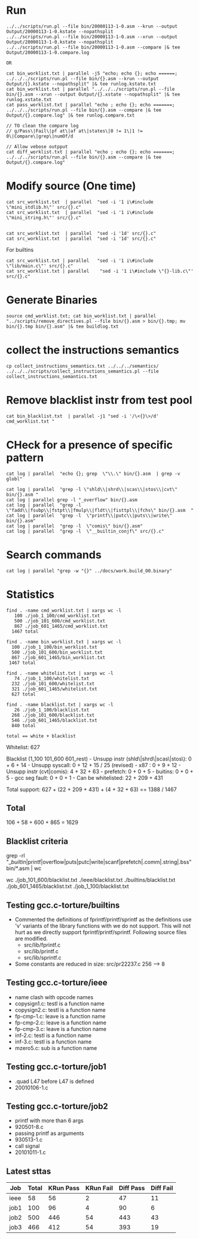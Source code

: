 # Run
```
../../scripts/run.pl --file bin/20000113-1-0.asm --krun --output Output/20000113-1-0.kstate --nopathsplit
../../scripts/run.pl --file bin/20000113-1-0.asm --xrun --output Output/20000113-1-0.kstate --nopathsplit
../../scripts/run.pl --file bin/20000113-1-0.asm --compare |& tee Output/20000113-1-0.compare.log

OR

cat bin_worklist.txt | parallel -j5 "echo; echo {}; echo ======; ../../../scripts/run.pl --file bin/{}.asm --krun --output Output/{}.kstate --nopathsplit" |& tee runlog.kstate.txt
cat bin_worklist.txt | parallel "../../../scripts/run.pl --file bin/{}.asm --xrun --output Output/{}.xstate --nopathsplit" |& tee runlog.xstate.txt
cat pass_worklist.txt | parallel "echo ; echo {}; echo =======;  ../../../scripts/run.pl --file bin/{}.asm --compare |& tee Output/{}.compare.log" |& tee runlog.compare.txt

// TO clean the compare log
// g/Pass\|Fail\|pf at\|af at\|states\|0 != 1\|1 != 0\|Compare\|grep\|numOf/d

// Allow vebose outpput
cat diff_worklist.txt | parallel "echo ; echo {}; echo =======;  ../../../scripts/run.pl --file bin/{}.asm --compare |& tee Output/{}.compare.log"
```

# Modify source (One time)
```
cat src_worklist.txt  | parallel  "sed -i '1 i\#include \"mini_stdlib.h\"' src/{}.c" 
cat src_worklist.txt  | parallel  "sed -i '1 i\#include \"mini_string.h\"' src/{}.c" 


cat src_worklist.txt  | parallel  "sed -i '1d' src/{}.c"
cat src_worklist.txt  | parallel  "sed -i '1d' src/{}.c"
```

For builtins
```
cat src_worklist.txt | parallel   "sed -i '1 i\#include \"lib/main.c\"' src/{}.c"
cat src_worklist.txt | parallel    "sed -i '1 i\#include \"{}-lib.c\"' src/{}.c"
```

# Generate Binaries
```
source cmd_worklist.txt; cat bin_worklist.txt | parallel "../scripts/remove_directives.pl --file bin/{}.asm > bin/{}.tmp; mv bin/{}.tmp bin/{}.asm" |& tee buildlog.txt
```

# collect the instructions semantics
```
cp collect_instructions_semantics.txt ../../../semantics/
../../../scripts/collect_instructions_semantics.pl --file collect_instructions_semantics.txt
```

# Remove blacklist instr from test pool
```
cat bin_blacklist.txt  | parallel -j1 "sed -i '/\<{}\>/d' cmd_worklist.txt "
```

# CHeck for a presence of specific pattern
```
cat log | parallel  "echo {}; grep  \"\\.\" bin/{}.asm  | grep -v globl"

cat log | parallel  "grep -l \"shld\\|shrd\\|scas\\|stos\\|cvt\" bin/{}.asm "
cat log | parallel grep -l "_overflow" bin/{}.asm
cat log | parallel  "grep -l  \"fadd\\|fsubp\\|fstpt\\|fmulp\\|fldt\\|fisttpl\\|fchs\" bin/{}.asm  "
cat log | parallel  "grep -l  \"printf\\|putc\\|puts\\|write\" bin/{}.asm"
cat log | parallel  "grep -l  \"comis\" bin/{}.asm"
cat log | parallel  "grep -l  \"__builtin_conjf\" src/{}.c"
```

# Search commands
```
cat log | parallel "grep -w "{}" ../docs/work.build_O0.binary"
```

# Statistics
  ```
  find . -name cmd_worklist.txt | xargs wc -l
     100 ./job_1_100/cmd_worklist.txt
     500 ./job_101_600/cmd_worklist.txt
     867 ./job_601_1465/cmd_worklist.txt
    1467 total
  
  find . -name bin_worklist.txt | xargs wc -l
    100 ./job_1_100/bin_worklist.txt
    500 ./job_101_600/bin_worklist.txt
    867 ./job_601_1465/bin_worklist.txt
   1467 total
  
  find . -name whitelist.txt | xargs wc -l
     74 ./job_1_100/whitelist.txt
    232 ./job_101_600/whitelist.txt
    321 ./job_601_1465/whitelist.txt
    627 total
   
  find . -name blacklist.txt | xargs wc -l
     26 ./job_1_100/blacklist.txt
    268 ./job_101_600/blacklist.txt
    546 ./job_601_1465/blacklist.txt
    840 total
  
  total == white + blacklist  
  ```
  
  
  Whitelist: 627
  
  Blacklist (1_100 101_600 601_rest)
    - Unsupp instr (shld\\|shrd\\|scas\\|stos\\): 0 + 6 +  14
    - Unsupp syscall:                             0 + 12 + 15 / 25 (revised)
    - x87 :                                       0 + 9 +  12
    - Unsupp instr (cvt|comis):                   4 + 32 + 63
    - prefetch:                                   0 + 0  + 5
    - buitins:                                    0 + 0  + 5
    - gcc seg fault:                              0 + 0  + 1
    - Can be whitelisted:                         22 + 209 + 431
  
  
  Total support:  627 +  (22 + 209 + 431) + (4 + 32 + 63) == 1388 / 1467                                           

## Total
106 + 58 + 600 + 865
= 1629

## Blacklist criteria
grep -rl "__builtin_\|printf\|overflow\|puts\|putc\|write\|scanf\|prefetch\|\.comm\|\.string\|\.bss" bin/*.asm  | wc

wc ./job_101_600/blacklist.txt ./ieee/blacklist.txt ./builtins/blacklist.txt ./job_601_1465/blacklist.txt ./job_1_100/blacklist.txt



## Testing gcc.c-torture/builtins
 - Commented the definitions of fprintf/printf/sprintf as
    the definitions use 'v' variants of the library functions with we do not support.
    This will not hurt as we directly support  fprintf/printf/sprintf.
    Following source files are modified.
      - src/lib/fprintf.c
      - src/lib/printf.c
      - src/lib/sprintf.c
 - Some constants are reduced in size: src/pr22237.c 256 --> 8

## Testing gcc.c-torture/ieee
 - name clash with opcode names
  - copysign1.c: testl is a function name
  - copysign2.c: testl is a function name
  - fp-cmp-1.c: leave is a function name
  - fp-cmp-2.c: leave is a function name
  - fp-cmp-3.c: leave is a function name
  - inf-2.c: testl is a function name
  - inf-3.c: testl is a function name
  - mzero5.c: sub is a function name

## Testing gcc.c-torture/job1
 - .quad L47 before L47 is defined
  - 20010106-1.c

## Testing gcc.c-torture/job2
 - printf with more than 6 args
  - 920501-8.c
 - passing printf as arguments
  - 930513-1.c
 - call signal
  - 20101011-1.c

## Latest sttas
| Job  | Total | KRun Pass | KRun Fail | Diff Pass | Diff Fail |
|------|-------|-----------|-----------|-----------|-----------|
| ieee | 58    | 56        | 2         | 47        | 11        |
| job1 | 100   | 96        | 4         | 90        | 6         |
| job2 | 500   | 446       | 54        | 443       | 43        |
| job3 | 466   | 412       | 54        | 393       | 19        |
